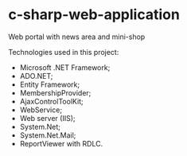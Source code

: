 # c-sharp-web-application
Web portal with news area and mini-shop

Technologies used in this project:

 - Microsoft .NET Framework;
 - ADO.NET;
 - Entity Framework;
 - MembershipProvider;
 - AjaxControlToolKit;
 - WebService;
 - Web server (IIS);
 - System.Net;
 - System.Net.Mail;
 - ReportViewer with RDLC.
